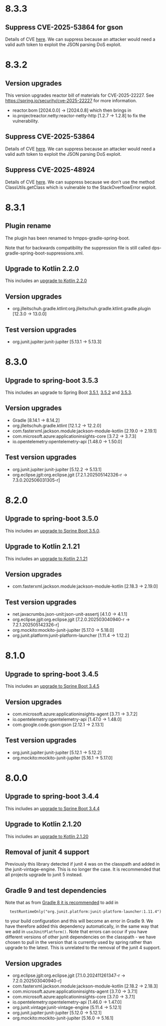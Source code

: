 # 8.3.3

## Suppress CVE-2025-53864 for gson

Details of CVE [here](https://nvd.nist.gov/vuln/detail/CVE-2025-53864). We can suppress because an attacker would need a 
valid auth token to exploit the JSON parsing DoS exploit.

# 8.3.2

## Version upgrades
This version upgrades reactor bill of materials for CVE-2025-22227.  See https://spring.io/security/cve-2025-22227 for more information.
- reactor.bom [2024.0.0] -> [2024.0.8]
  which then brings in
- io.projectreactor.netty:reactor-netty-http [1.2.7 -> 1.2.8]
  to fix the vulnerability.

## Suppress CVE-2025-53864

Details of CVE [here](https://nvd.nist.gov/vuln/detail/CVE-2025-53864). We can suppress because an attacker would need a 
valid auth token to exploit the JSON parsing DoS exploit.

## Suppress CVE-2025-48924

Details of CVE [here](https://nvd.nist.gov/vuln/detail/CVE-2025-48924). We can suppress because we don't use the method
ClassUtils.getClass which is vulnerable to the StackOverflowError exploit.

# 8.3.1

## Plugin rename

The plugin has been renamed to hmpps-gradle-spring-boot.

Note that for backwards compatibility the suppression file is still called dps-gradle-spring-boot-suppressions.xml.

## Upgrade to Kotlin 2.2.0

This includes an [upgrade to Kotlin 2.2.0](https://github.com/JetBrains/kotlin/releases/tag/v2.2.0)

## Version upgrades
- org.jlleitschuh.gradle.ktlint:org.jlleitschuh.gradle.ktlint.gradle.plugin [12.3.0 -> 13.0.0]

## Test version upgrades
- org.junit.jupiter:junit-jupiter [5.13.1 -> 5.13.3]

# 8.3.0

## Upgrade to spring-boot 3.5.3

This includes an upgrade to Spring Boot [3.5.1](https://github.com/spring-projects/spring-boot/releases/tag/v3.5.1), [3.5.2](https://github.com/spring-projects/spring-boot/releases/tag/v3.5.2) and [3.5.3](https://github.com/spring-projects/spring-boot/releases/tag/v3.5.3).

## Version upgrades
 - Gradle [8.14.1 -> 8.14.2]
 - org.jlleitschuh.gradle.ktlint [12.1.2 -> 12.2.0]
 - com.fasterxml.jackson.module:jackson-module-kotlin [2.19.0 -> 2.19.1]
 - com.microsoft.azure:applicationinsights-core [3.7.2 -> 3.7.3]
 - io.opentelemetry:opentelemetry-api [1.48.0 -> 1.50.0]

## Test version upgrades
 - org.junit.jupiter:junit-jupiter [5.12.2 -> 5.13.1]
 - org.eclipse.jgit:org.eclipse.jgit [7.2.1.202505142326-r -> 7.3.0.202506031305-r]

# 8.2.0

## Upgrade to spring-boot 3.5.0

This includes an [upgrade to Sprine Boot 3.5.0](https://github.com/spring-projects/spring-boot/releases/tag/v3.5.0).

## Upgrade to Kotlin 2.1.21

This includes an [upgrade to Kotlin 2.1.21](https://github.com/JetBrains/kotlin/releases/tag/v2.1.21)

## Version upgrades
 - com.fasterxml.jackson.module:jackson-module-kotlin [2.18.3 -> 2.19.0]

## Test version upgrades
 - net.javacrumbs.json-unit:json-unit-assertj [4.1.0 -> 4.1.1]
 - org.eclipse.jgit:org.eclipse.jgit [7.2.0.202503040940-r -> 7.2.1.202505142326-r]
 - org.mockito:mockito-junit-jupiter [5.17.0 -> 5.18.0]
 - org.junit.platform:junit-platform-launcher [1.11.4 -> 1.12.2]

# 8.1.0

## Upgrade to spring-boot 3.4.5

This includes an [upgrade to Sprine Boot 3.4.5](https://github.com/spring-projects/spring-boot/releases/tag/v3.4.5)

## Version upgrades
 - com.microsoft.azure:applicationinsights-agent [3.7.1 -> 3.7.2]
 - io.opentelemetry:opentelemetry-api [1.47.0 -> 1.48.0]
 - com.google.code.gson:gson [2.12.1 -> 2.13.1]

## Test version upgrades
 - org.junit.jupiter:junit-jupiter [5.12.1 -> 5.12.2]
 - org.mockito:mockito-junit-jupiter [5.16.1 -> 5.17.0]

# 8.0.0

## Upgrade to spring-boot 3.4.4

This includes an [upgrade to Sprine Boot 3.4.4](https://github.com/spring-projects/spring-boot/releases/tag/v3.4.4)

## Upgrade to Kotlin 2.1.20

This includes an [upgrade to Kotlin 2.1.20](https://github.com/JetBrains/kotlin/releases/tag/v2.1.20/)

## Removal of junit 4 support

Previously this library detected if junit 4 was on the classpath and added in the junit-vintage-engine. This is no
longer the case.
It is recommended that all projects upgrade to junit 5 instead.

## Gradle 9 and test dependencies

Note that as
from [Gradle 8 it is recommended](https://docs.gradle.org/8.2.1/userguide/upgrading_version_8.html#test_framework_implementation_dependencies)
to add in

```
  testRuntimeOnly("org.junit.platform:junit-platform-launcher:1.11.4")
```

to your build configuration and this will become an error in Gradle 9.
We have therefore added this dependency automatically, in the same way that we add in `useJUnitPlatform()`. Note that
errors can occur if you have different versions of other junit dependencies on the classpath - we have chosen to pull
in the version that is currently used by spring rather than upgrade to the latest.
This is unrelated to the removal of the junit 4 support.

## Version upgrades

- org.eclipse.jgit:org.eclipse.jgit [7.1.0.202411261347-r -> 7.2.0.202503040940-r]
- com.fasterxml.jackson.module:jackson-module-kotlin [2.18.2 -> 2.18.3]
- com.microsoft.azure:applicationinsights-agent [3.7.0 -> 3.7.1]
- com.microsoft.azure:applicationinsights-core [3.7.0 -> 3.7.1]
- io.opentelemetry:opentelemetry-api [1.46.0 -> 1.47.0]
- org.junit.vintage:junit-vintage-engine [5.11.4 -> 5.12.1]
- org.junit.jupiter:junit-jupiter [5.12.0 -> 5.12.1]
- org.mockito:mockito-junit-jupiter [5.16.0 -> 5.16.1]
